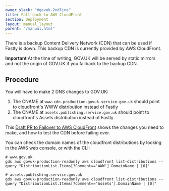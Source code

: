 ```yaml
---
owner_slack: "#govuk-2ndline"
title: Fall back to AWS CloudFront
section: Deployment
layout: manual_layout
parent: "/manual.html"
---
```


There is a backup Content Delivery Network (CDN) that can be used if Fastly is down.
This backup CDN is currently provided by AWS CloudFront.

**Important** At the time of writing, GOV.UK will be served
by static mirrors and not the origin of GOV.UK if you fallback to the backup CDN.

## Procedure

You will have to make 2 DNS changes to GOV.UK:

1. The CNAME at `www-cdn.production.govuk.service.gov.uk` should point to
   cloudfront's WWW distribution instead of Fastly
2. The CNAME at `assets.publishing.service.gov.uk` should point to cloudfront's
   Assets distribution instead of Fastly

This [Draft PR to Failover to AWS CloudFront](https://github.com/alphagov/govuk-dns-config/pull/673)
shows the changes you need to make, and how to test the CDN before failing over.

You can check the domain names of the cloudfront distributions by looking in
the AWS web console, or with the CLI:

```
# www.gov.uk
gds aws govuk-production-readonly aws cloudfront list-distributions --query "DistributionList.Items[?Comment=='WWW'].DomainName | [0]"

# assets.publishing.service.gov.uk
gds aws govuk-production-readonly aws cloudfront list-distributions --query "DistributionList.Items[?Comment=='Assets'].DomainName | [0]"
```
